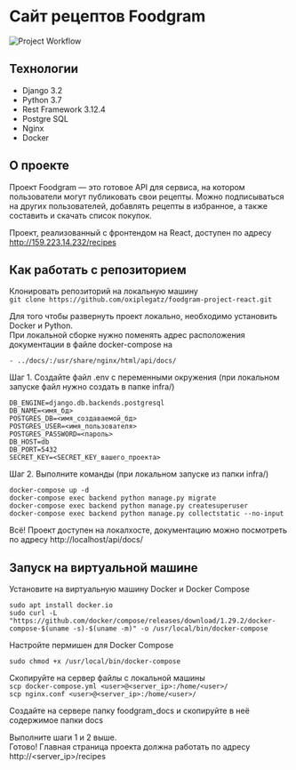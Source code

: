# Сайт рецептов Foodgram
![Project Workflow](https://github.com/oxiplegatz/foodgram-project-react/actions/workflows/foodgram_workflow.yml/badge.svg)
## Технологии
* Django 3.2
* Python 3.7
* Rest Framework 3.12.4
* Postgre SQL
* Nginx
* Docker
## О проекте
Проект Foodgram — это готовое API для сервиса, на котором пользователи могут
публиковать свои рецепты. Можно подписываться на других пользователей,
добавлять рецепты в избранное, а также составить и скачать список покупок.

Проект, реализованный с фронтендом на React, доступен по адресу http://159.223.14.232/recipes

## Как работать с репозиторием
Клонировать репозиторий на локальную машину  
`git clone https://github.com/oxiplegatz/foodgram-project-react.git`

Для того чтобы развернуть проект локально, необходимо установить Docker
и Python.   
При локальной сборке нужно поменять адрес расположения документации
в файле docker-compose на  

`- ../docs/:/usr/share/nginx/html/api/docs/`

Шаг 1. Создайте файл .env с переменными окружения
(при локальном запуске файл нужно создать в папке infra/)  
```
DB_ENGINE=django.db.backends.postgresql
DB_NAME=<имя_бд>
POSTGRES_DB=<имя_создаваемой_бд>
POSTGRES_USER=<имя_пользователя>
POSTGRES_PASSWORD=<пароль>
DB_HOST=db
DB_PORT=5432
SECRET_KEY=<SECRET_KEY_вашего_проекта>
```

Шаг 2. Выполните команды (при локальном запуске из папки infra/)  
```
docker-compose up -d  
docker-compose exec backend python manage.py migrate  
docker-compose exec backend python manage.py createsuperuser  
docker-compose exec backend python manage.py collectstatic --no-input
```  

Всё! Проект доступен на локалхосте, документацию можно посмотреть по
адресу http://localhost/api/docs/
## Запуск на виртуальной машине
Установите на виртуальную машину Docker и Docker Compose  
```
sudo apt install docker.io
sudo curl -L "https://github.com/docker/compose/releases/download/1.29.2/docker-compose-$(uname -s)-$(uname -m)" -o /usr/local/bin/docker-compose
```
Настройте пермишен для Docker Compose

`sudo chmod +x /usr/local/bin/docker-compose`

Скопируйте на сервер файлы с локальной машины  
`scp docker-compose.yml <user>@<server_ip>:/home/<user>/`  
`scp nginx.conf <user>@<server_ip>:/home/<user>/`

Создайте на сервере папку foodgram_docs и скопируйте в неё содержимое папки docs

Выполните шаги 1 и 2 выше.  
Готово! Главная страница проекта должна работать по адресу http://<server_ip>/recipes